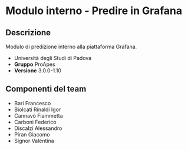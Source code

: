 # Modulo interno - Predire in Grafana
## Descrizione
Modulo di predizione interno alla piattaforma Grafana.
- Università degli Studi di Padova
- **Gruppo** ProApes
- **Versione** 3.0.0-1.10

## Componenti del team
- Bari Francesco
- Biolcati Rinaldi Igor
- Cannavò Fiammetta
- Carboni Federico
- Discalzi Alessandro
- Piran Giacomo
- Signor Valentina

